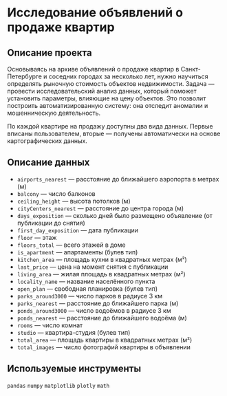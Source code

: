 # Исследование объявлений о продаже квартир

## Описание проекта


Основываясь на архиве объявлений о продаже квартир в Санкт-Петербурге и соседних городах за несколько лет, нужно научиться определять рыночную стоимость объектов недвижимости. Задача — провести исследовательский анализ данных, который поможет установить параметры, влияющие на цену объектов. Это позволит построить автоматизированную систему: она отследит аномалии и мошенническую деятельность. 

По каждой квартире на продажу доступны два вида данных. Первые вписаны пользователем, вторые — получены автоматически на основе картографических данных.

## Описание данных

- `airports_nearest` — расстояние до ближайшего аэропорта в метрах (м)
- `balcony` — число балконов
- `ceiling_height` — высота потолков (м)
- `cityCenters_nearest` — расстояние до центра города (м)
- `days_exposition` — сколько дней было размещено объявление (от публикации до снятия)
- `first_day_exposition` — дата публикации
- `floor` — этаж
- `floors_total` — всего этажей в доме
- `is_apartment` — апартаменты (булев тип)
- `kitchen_area` — площадь кухни в квадратных метрах (м²)
- `last_price` — цена на момент снятия с публикации
- `living_area` — жилая площадь в квадратных метрах (м²)
- `locality_name` — название населённого пункта
- `open_plan` — свободная планировка (булев тип)
- `parks_around3000` — число парков в радиусе 3 км
- `parks_nearest` — расстояние до ближайшего парка (м)
- `ponds_around3000` — число водоёмов в радиусе 3 км
- `ponds_nearest` — расстояние до ближайшего водоёма (м)
- `rooms` — число комнат
- `studio` — квартира-студия (булев тип)
- `total_area` — площадь квартиры в квадратных метрах (м²)
- `total_images` — число фотографий квартиры в объявлении

## Используемые инструменты

`pandas` `numpy` `matplotlib` `plotly` `math`